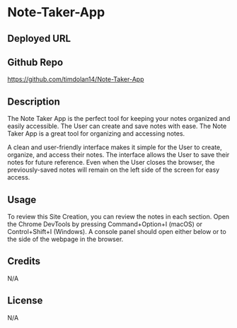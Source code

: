 # Note-Taker-App

## Deployed URL

## Github Repo
https://github.com/timdolan14/Note-Taker-App

## Description 
The Note Taker App is the perfect tool for keeping your notes organized and easily accessible. The User can create and save notes with ease. The Note Taker App is a great tool for organizing and accessing notes.

A clean and user-friendly interface makes it simple for the User to create, organize, and access their notes. The interface allows the User to save their notes for future reference. Even when the User closes the browser, the previously-saved notes will remain on the left side of the screen for easy access.


## Usage
To review this Site Creation, you can review the notes in each section. Open the Chrome DevTools by pressing Command+Option+I (macOS) or Control+Shift+I (Windows). A console panel should open either below or to the side of the webpage in the browser.

## Credits
N/A

## License
N/A